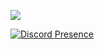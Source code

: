 ![](https://komarev.com/ghpvc/?username=your-github-username&color=dc143c)


[![Discord Presence](https://lanyard-profile-readme.vercel.app/api/888081151061815336)](https://discord.com/users/888081151061815336)
